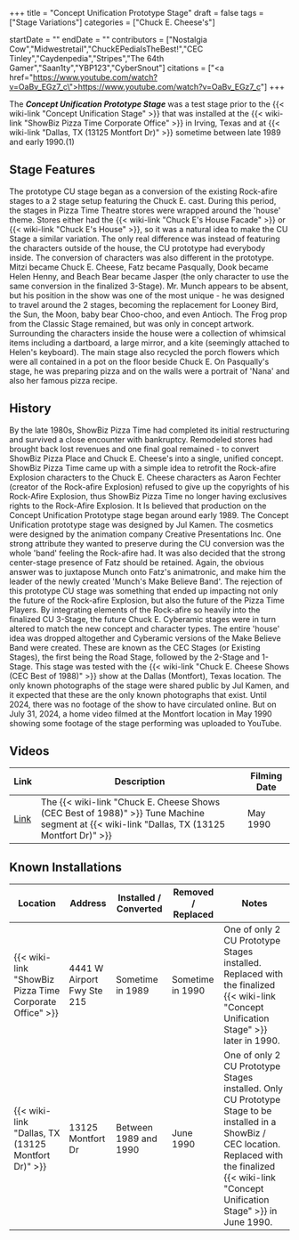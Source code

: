 +++
title = "Concept Unification Prototype Stage"
draft = false
tags = ["Stage Variations"]
categories = ["Chuck E. Cheese's"]


startDate = ""
endDate = ""
contributors = ["Nostalgia Cow","Midwestretail","ChuckEPediaIsTheBest!","CEC Tinley","Caydenpedia","Stripes","The 64th Gamer","Saan1ty","YBP123","CyberSnout"]
citations = ["<a href=\"https://www.youtube.com/watch?v=OaBv_EGz7_c\">https://www.youtube.com/watch?v=OaBv_EGz7_c</a>"]
+++

The ***Concept Unification Prototype Stage*** was a test stage prior to the {{< wiki-link "Concept Unification Stage" >}} that was installed at the {{< wiki-link "ShowBiz Pizza Time Corporate Office" >}} in Irving, Texas and at {{< wiki-link "Dallas, TX (13125 Montfort Dr)" >}} sometime between late 1989 and early 1990.(1)

## Stage Features

The prototype CU stage began as a conversion of the existing Rock-afire stages to a 2 stage setup featuring the Chuck E. cast. During this period, the stages in Pizza Time Theatre stores were wrapped around the 'house' theme. Stores either had the {{< wiki-link "Chuck E's House Facade" >}} or {{< wiki-link "Chuck E's House" >}}, so it was a natural idea to make the CU Stage a similar variation. The only real difference was instead of featuring the characters outside of the house, the CU prototype had everybody inside. The conversion of characters was also different in the prototype. Mitzi became Chuck E. Cheese, Fatz became Pasqually, Dook became Helen Henny, and Beach Bear became Jasper (the only character to use the same conversion in the finalized 3-Stage). Mr. Munch appears to be absent, but his position in the show was one of the most unique - he was designed to travel around the 2 stages, becoming the replacement for Looney Bird, the Sun, the Moon, baby bear Choo-choo, and even Antioch. The Frog prop from the Classic Stage remained, but was only in concept artwork. Surrounding the characters inside the house were a collection of whimsical items including a dartboard, a large mirror, and a kite (seemingly attached to Helen's keyboard). The main stage also recycled the porch flowers which were all contained in a pot on the floor beside Chuck E. On Pasqually's stage, he was preparing pizza and on the walls were a portrait of 'Nana' and also her famous pizza recipe.

## History

By the late 1980s, ShowBiz Pizza Time had completed its initial restructuring and survived a close encounter with bankruptcy. Remodeled stores had brought back lost revenues and one final goal remained - to convert ShowBiz Pizza Place and Chuck E. Cheese's into a single, unified concept. ShowBiz Pizza Time came up with a simple idea to retrofit the Rock-afire Explosion characters to the Chuck E. Cheese characters as Aaron Fechter (creator of the Rock-afire Explosion) refused to give up the copyrights of his Rock-Afire Explosion, thus ShowBiz Pizza Time no longer having exclusives rights to the Rock-Afire Explosion. It Is believed that production on the Concept Unification Prototype stage began around early 1989. The Concept Unification prototype stage was designed by Jul Kamen. The cosmetics were designed by the animation company Creative Presentations Inc. One strong attribute they wanted to preserve during the CU conversion was the whole 'band' feeling the Rock-afire had. It was also decided that the strong center-stage presence of Fatz should be retained. Again, the obvious answer was to juxtapose Munch onto Fatz's animatronic, and make him the leader of the newly created 'Munch's Make Believe Band'. The rejection of this prototype CU stage was something that ended up impacting not only the future of the Rock-afire Explosion, but also the future of the Pizza Time Players. By integrating elements of the Rock-afire so heavily into the finalized CU 3-Stage, the future Chuck E. Cyberamic stages were in turn altered to match the new concept and character types. The entire 'house' idea was dropped altogether and Cyberamic versions of the Make Believe Band were created. These are known as the CEC Stages (or Existing Stages), the first being the Road Stage, followed by the 2-Stage and 1-Stage. This stage was tested with the {{< wiki-link "Chuck E. Cheese Shows (CEC Best of 1988)" >}} show at the Dallas (Montfort), Texas location. The only known photographs of the stage were shared public by Jul Kamen, and it expected that these are the only known photographs that exist. Until 2024, there was no footage of the show to have circulated online. But on July 31, 2024, a home video filmed at the Montfort location in May 1990 showing some footage of the stage performing was uploaded to YouTube.

## Videos

| Link                                 | Description                                                                                                                                            | Filming Date |
|--------------------------------------|--------------------------------------------------------------------------------------------------------------------------------------------------------|--------------|
| [Link](https://youtu.be/xjLkLZNxlQk) | The {{< wiki-link "Chuck E. Cheese Shows (CEC Best of 1988)" >}} Tune Machine segment at {{< wiki-link "Dallas, TX (13125 Montfort Dr)" >}} | May 1990     |

## Known Installations

| Location                                                      | Address                    | Installed / Converted | Removed / Replaced | Notes                                                                                                                                                                                                           |
|---------------------------------------------------------------|----------------------------|-----------------------|--------------------|-----------------------------------------------------------------------------------------------------------------------------------------------------------------------------------------------------------------|
| {{< wiki-link "ShowBiz Pizza Time Corporate Office" >}} | 4441 W Airport Fwy Ste 215 | Sometime in 1989      | Sometime in 1990   | One of only 2 CU Prototype Stages installed. Replaced with the finalized {{< wiki-link "Concept Unification Stage" >}} later in 1990.                                                                     |
| {{< wiki-link "Dallas, TX (13125 Montfort Dr)" >}}      | 13125 Montfort Dr          | Between 1989 and 1990 | June 1990          | One of only 2 CU Prototype Stages installed. Only CU Prototype Stage to be installed in a ShowBiz / CEC location. Replaced with the finalized {{< wiki-link "Concept Unification Stage" >}} in June 1990. |